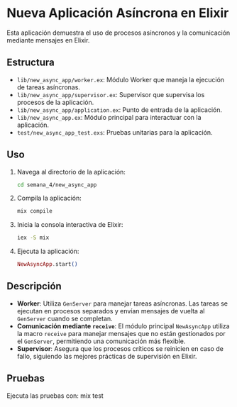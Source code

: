 # Nueva Aplicación Asíncrona en Elixir

Esta aplicación demuestra el uso de procesos asíncronos y la comunicación mediante mensajes en Elixir.

## Estructura

- `lib/new_async_app/worker.ex`: Módulo Worker que maneja la ejecución de tareas asíncronas.
- `lib/new_async_app/supervisor.ex`: Supervisor que supervisa los procesos de la aplicación.
- `lib/new_async_app/application.ex`: Punto de entrada de la aplicación.
- `lib/new_async_app.ex`: Módulo principal para interactuar con la aplicación.
- `test/new_async_app_test.exs`: Pruebas unitarias para la aplicación.

## Uso

1. Navega al directorio de la aplicación:

    ```bash
    cd semana_4/new_async_app
    ```

2. Compila la aplicación:

    ```bash
    mix compile
    ```

3. Inicia la consola interactiva de Elixir:

    ```bash
    iex -S mix
    ```

4. Ejecuta la aplicación:

    ```elixir
    NewAsyncApp.start()
    ```

## Descripción

- **Worker**: Utiliza `GenServer` para manejar tareas asíncronas. Las tareas se ejecutan en procesos separados y envían mensajes de vuelta al `GenServer` cuando se completan.
- **Comunicación mediante `receive`**: El módulo principal `NewAsyncApp` utiliza la macro `receive` para manejar mensajes que no están gestionados por el `GenServer`, permitiendo una comunicación más flexible.
- **Supervisor**: Asegura que los procesos críticos se reinicien en caso de fallo, siguiendo las mejores prácticas de supervisión en Elixir.

## Pruebas

Ejecuta las pruebas con:
mix test

